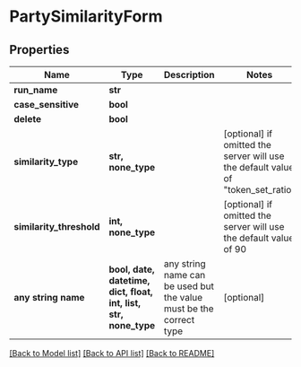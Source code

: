 # PartySimilarityForm


## Properties
Name | Type | Description | Notes
------------ | ------------- | ------------- | -------------
**run_name** | **str** |  | 
**case_sensitive** | **bool** |  | 
**delete** | **bool** |  | 
**similarity_type** | **str, none_type** |  | [optional]  if omitted the server will use the default value of "token_set_ratio"
**similarity_threshold** | **int, none_type** |  | [optional]  if omitted the server will use the default value of 90
**any string name** | **bool, date, datetime, dict, float, int, list, str, none_type** | any string name can be used but the value must be the correct type | [optional]

[[Back to Model list]](../README.md#documentation-for-models) [[Back to API list]](../README.md#documentation-for-api-endpoints) [[Back to README]](../README.md)


